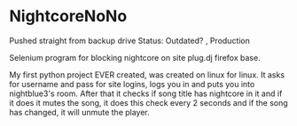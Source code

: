 # NightcoreNoNo
Pushed straight from backup drive
Status: Outdated? , Production

Selenium program for blocking nightcore on site plug.dj
firefox base.

My first python project EVER created, was created on linux for linux. 
It asks for username and pass for site logins, logs you in and puts you into nightblue3's room.
After that it checks if song title has nightcore in it and if it does it mutes the song, it does this check every 2 seconds
and if the song has changed, it will unmute the player.
